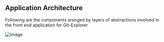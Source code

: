 ## Application Architecture

Following are the components aranged by layers of abstractions involved in the front end application for Git-Explorer

![image](https://user-images.githubusercontent.com/3461182/163488492-e6c49521-8092-4cea-863f-4ef81934d715.png)
